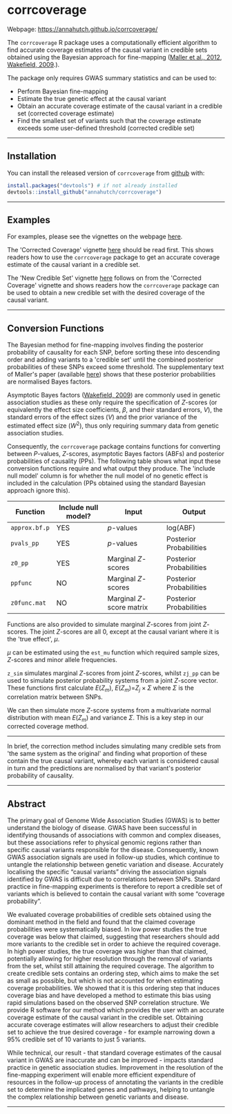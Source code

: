 
<!-- README.md is generated from README.Rmd. Please edit that file -->
corrcoverage
============

Webpage: <https://annahutch.github.io/corrcoverage/>

The `corrcoverage` R package uses a computationally efficient algorithm to find accurate coverage estimates of the causal variant in credible sets obtained using the Bayesian approach for fine-mapping ([Maller et al., 2012](https://www.ncbi.nlm.nih.gov/pubmed/23104008), [Wakefield, 2009](https://onlinelibrary.wiley.com/doi/abs/10.1002/gepi.20359).).

The package only requires GWAS summary statistics and can be used to:

-   Perform Bayesian fine-mapping
-   Estimate the true genetic effect at the causal variant
-   Obtain an accurate coverage estimate of the causal variant in a credible set (corrected coverage estimate)
-   Find the smallest set of variants such that the coverage estimate exceeds some user-defined threshold (corrected credible set)

------------------------------------------------------------------------

Installation
------------

You can install the released version of `corrcoverage` from [github](https://github.com/) with:

``` r
install.packages("devtools") # if not already installed
devtools::install_github("annahutch/corrcoverage")
```

------------------------------------------------------------------------

Examples
--------

For examples, please see the vignettes on the webpage [here](http://annahutch.github.io/corrcoverage/articles/my-vignette.html).

The 'Corrected Coverage' vignette [here](https://annahutch.github.io/corrcoverage/articles/my-vignette.html) should be read first. This shows readers how to use the `corrcoverage` package to get an accurate coverage estimate of the causal variant in a credible set.

The 'New Credible Set' vignette [here](https://annahutch.github.io/corrcoverage/articles/New-Credible-Set.html) follows on from the 'Corrected Coverage' vignette and shows readers how the `corrcoverage` package can be used to obtain a new credible set with the desired coverage of the causal variant.

------------------------------------------------------------------------

Conversion Functions
--------------------

The Bayesian method for fine-mapping involves finding the posterior probability of causality for each SNP, before sorting these into descending order and adding variants to a 'credible set' until the combined posterior probabilities of these SNPs exceed some threshold. The supplementary text of Maller's paper (available [here](https://media.nature.com/original/nature-assets/ng/journal/v44/n12/extref/ng.2435-S1.pdf)) shows that these posterior probabilities are normalised Bayes factors.

Asymptotic Bayes factors ([Wakefield, 2009](https://onlinelibrary.wiley.com/doi/abs/10.1002/gepi.20359)) are commonly used in genetic association studies as these only require the specification of *Z*-scores (or equivalently the effect size coefficients, *β*, and their standard errors, *V*), the standard errors of the effect sizes (*V*) and the prior variance of the estimated effect size (*W*<sup>2</sup>), thus only requiring summary data from genetic association studies.

Consequently, the `corrcoverage` package contains functions for converting between *P*-values, *Z*-scores, asymptotic Bayes factors (ABFs) and posterior probabilities of causality (PPs). The following table shows what input these conversion functions require and what output they produce. The 'include null model' column is for whether the null model of no genetic effect is included in the calculation (PPs obtained using the standard Bayesian approach ignore this).

| Function      | Include null model? | Input                     | Output                  |
|---------------|---------------------|---------------------------|-------------------------|
| `approx.bf.p` | YES                 | *p*-values                | log(ABF)                |
| `pvals_pp`    | YES                 | *p*-values                | Posterior Probabilities |
| `z0_pp`       | YES                 | Marginal *Z*-scores       | Posterior Probabilities |
| `ppfunc`      | NO                  | Marginal *Z*-scores       | Posterior Probabilities |
| `z0func.mat`  | NO                  | Marginal *Z*-score matrix | Posterior Probabilities |

Functions are also provided to simulate marginal *Z*-scores from joint *Z*-scores. The joint *Z*-scores are all 0, except at the causal variant where it is the 'true effect', *μ*.

*μ* can be estimated using the `est_mu` function which required sample sizes, *Z*-scores and minor allele frequencies.

`z_sim` simulates marginal *Z*-scores from joint *Z*-scores, whilst `zj_pp` can be used to simulate posterior probability systems from a joint *Z*-score vector. These functions first calculate *E*(*Z*<sub>*m*</sub>),
*E*(*Z*<sub>*m*</sub>)=*Z*<sub>*j*</sub> × *Σ*
 where *Σ* is the correlation matrix between SNPs.

We can then simulate more *Z*-score systems from a multivariate normal distribution with mean *E*(*Z*<sub>*m*</sub>) and variance *Σ*. This is a key step in our corrected coverage method.

------------------------------------------------------------------------

In brief, the correction method includes simulating many credible sets from 'the same system as the original' and finding what proportion of these contain the true causal variant, whereby each variant is considered causal in turn and the predictions are normalised by that variant's posterior probability of causality.

------------------------------------------------------------------------

Abstract
--------

The primary goal of Genome Wide Association Studies (GWAS) is to better understand the biology of disease. GWAS have been successful in identifying thousands of associations with common and complex diseases, but these associations refer to physical genomic regions rather than specific causal variants responsible for the disease. Consequently, known GWAS association signals are used in follow-up studies, which continue to untangle the relationship between genetic variation and disease. Accurately localising the specific “causal variants” driving the association signals identified by GWAS is difficult due to correlations between SNPs. Standard practice in fine-mapping experiments is therefore to report a credible set of variants which is believed to contain the causal variant with some “coverage probability”.

We evaluated coverage probabilities of credible sets obtained using the dominant method in the field and found that the claimed coverage probabilities were systematically biased. In low power studies the true coverage was below that claimed, suggesting that researchers should add more variants to the credible set in order to achieve the required coverage. In high power studies, the true coverage was higher than that claimed, potentially allowing for higher resolution through the removal of variants from the set, whilst still attaining the required coverage. The algorithm to create credible sets contains an ordering step, which aims to make the set as small as possible, but which is not accounted for when estimating coverage probabilities. We showed that it is this ordering step that induces coverage bias and have developed a method to estimate this bias using rapid simulations based on the observed SNP correlation structure. We provide R software for our method which provides the user with an accurate coverage estimate of the causal variant in the credible set. Obtaining accurate coverage estimates will allow researchers to adjust their credible set to achieve the true desired coverage - for example narrowing down a 95% credible set of 10 variants to just 5 variants.

While technical, our result - that standard coverage estimates of the causal variant in GWAS are inaccurate and can be improved - impacts standard practice in genetic association studies. Improvement in the resolution of the fine-mapping experiment will enable more efficient expenditure of resources in the follow-up process of annotating the variants in the credible set to determine the implicated genes and pathways, helping to untangle the complex relationship between genetic variants and disease.

------------------------------------------------------------------------
